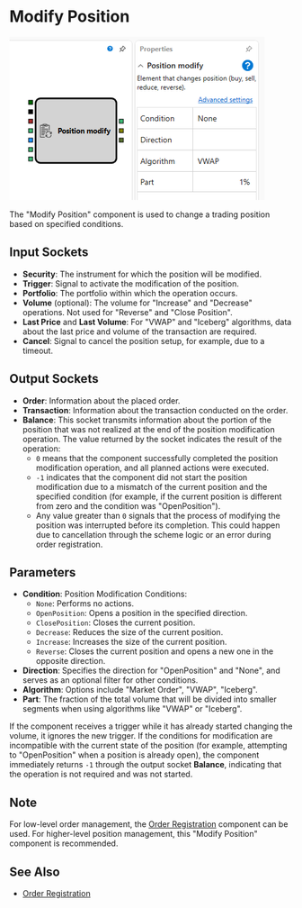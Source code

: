 # Modify Position

![Designer position modify 00](../../../../../../images/designer_position_modify_00.png)

The "Modify Position" component is used to change a trading position based on specified conditions.

## Input Sockets

- **Security**: The instrument for which the position will be modified.
- **Trigger**: Signal to activate the modification of the position.
- **Portfolio**: The portfolio within which the operation occurs.
- **Volume** (optional): The volume for "Increase" and "Decrease" operations. Not used for "Reverse" and "Close Position".
- **Last Price** and **Last Volume**: For "VWAP" and "Iceberg" algorithms, data about the last price and volume of the transaction are required.
- **Cancel**: Signal to cancel the position setup, for example, due to a timeout.

## Output Sockets

- **Order**: Information about the placed order.
- **Transaction**: Information about the transaction conducted on the order.
- **Balance**: This socket transmits information about the portion of the position that was not realized at the end of the position modification operation. The value returned by the socket indicates the result of the operation:
  - `0` means that the component successfully completed the position modification operation, and all planned actions were executed.
  - `-1` indicates that the component did not start the position modification due to a mismatch of the current position and the specified condition (for example, if the current position is different from zero and the condition was "OpenPosition").
  - Any value greater than `0` signals that the process of modifying the position was interrupted before its completion. This could happen due to cancellation through the scheme logic or an error during order registration.

## Parameters

- **Condition**: Position Modification Conditions:
  - `None`: Performs no actions.
  - `OpenPosition`: Opens a position in the specified direction.
  - `ClosePosition`: Closes the current position.
  - `Decrease`: Reduces the size of the current position.
  - `Increase`: Increases the size of the current position.
  - `Reverse`: Closes the current position and opens a new one in the opposite direction.
- **Direction**: Specifies the direction for "OpenPosition" and "None", and serves as an optional filter for other conditions.
- **Algorithm**: Options include "Market Order", "VWAP", "Iceberg".
- **Part**: The fraction of the total volume that will be divided into smaller segments when using algorithms like "VWAP" or "Iceberg".

If the component receives a trigger while it has already started changing the volume, it ignores the new trigger. If the conditions for modification are incompatible with the current state of the position (for example, attempting to "OpenPosition" when a position is already open), the component immediately returns `-1` through the output socket **Balance**, indicating that the operation is not required and was not started.

## Note

For low-level order management, the [Order Registration](../orders/register.md) component can be used. For higher-level position management, this "Modify Position" component is recommended.

## See Also

- [Order Registration](../orders/register.md)
